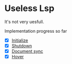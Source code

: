 # Useless Lsp

It's not very uesfull.

Implementation progress so far
- [x] [Initialize](https://microsoft.github.io/language-server-protocol/specifications/lsp/3.17/specification/#initialize)
- [x] [Shutdown](https://microsoft.github.io/language-server-protocol/specifications/lsp/3.17/specification/#shutdown)
- [x] [Document sync](https://microsoft.github.io/language-server-protocol/specifications/lsp/3.17/specification/#textDocument_synchronization)
- [x] [Hover](https://microsoft.github.io/language-server-protocol/specifications/lsp/3.17/specification/#textDocument_hover)
